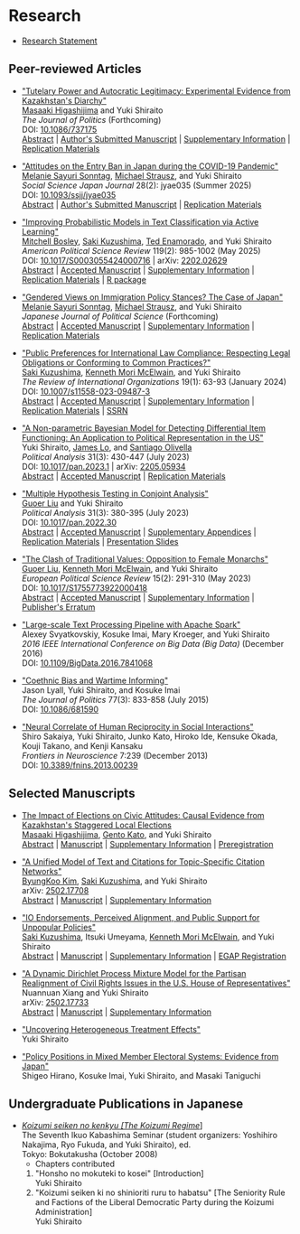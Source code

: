 # Research

- [Research Statement](./files/statement.pdf)

## Peer-reviewed Articles
- ["Tutelary Power and Autocratic Legitimacy: Experimental Evidence from Kazakhstan's Diarchy"](./pages/tutelary.md)  
  [Masaaki Higashijima](https://masaakihigashijima.com/) and Yuki Shiraito  
  _The Journal of Politics_ (Forthcoming)  
  DOI: [10.1086/737175](https://doi.org/10.1086/737175)  
  [Abstract](./pages/tutelary.md) | [Author's Submitted Manuscript](./files/tutelary.pdf) | [Supplementary Information](./files/tutelary_si.pdf) | [Replication Materials](https://doi.org/10.7910/DVN/SSVFMI)

- ["Attitudes on the Entry Ban in Japan during the COVID-19 Pandemic"](./pages/covid19note.md)  
  [Melanie Sayuri Sonntag](https://melaniedominguez.com/), [Michael Strausz](https://www.michaelstrausz.com/), and Yuki Shiraito  
  _Social Science Japan Journal_ 28(2): jyae035 (Summer 2025)  
  DOI: [10.1093/ssjj/jyae035](https://doi.org/10.1093/ssjj/jyae035)  
  [Abstract](./pages/covid19note.md) | [Author's Submitted Manuscript](./files/covid19note.pdf) | [Replication Materials](https://doi.org/10.7910/DVN/IATHHU)

- ["Improving Probabilistic Models in Text Classification via Active Learning"](./pages/activeText.md)  
  [Mitchell Bosley](http://mbosley.github.io/), [Saki Kuzushima](https://sakikuzushima.github.io/), [Ted Enamorado](https://www.tedenamorado.com/), and Yuki Shiraito  
  _American Political Science Review_ 119(2): 985-1002 (May 2025)  
  DOI: [10.1017/S0003055424000716](https://doi.org/10.1017/S0003055424000716) | arXiv: [2202.02629](https://doi.org/10.48550/arXiv.2202.02629)  
  [Abstract](./pages/activeText.md) | [Accepted Manuscript](./files/active.pdf) | [Supplementary Information](./files/active_si.pdf) | [Replication Materials](https://doi.org/10.7910/DVN/7DOXQY) | [R package](https://github.com/activetext/activeText)

- ["Gendered Views on Immigration Policy Stances? The Case of Japan"](./pages/gndrimgr.md)  
  [Melanie Sayuri Sonntag](https://melaniedominguez.com/), [Michael Strausz](https://www.michaelstrausz.com/), and Yuki Shiraito  
  _Japanese Journal of Political Science_ (Forthcoming)  
  [Abstract](./pages/gndrimgr.md) | [Accepted Manuscript](./files/gndrimgr.pdf) | [Supplementary Information](./files/gndrimgr_si.pdf) | [Replication Materials](https://doi.org/10.7910/DVN/LGBONY)

- ["Public Preferences for International Law Compliance: Respecting Legal Obligations or Conforming to Common Practices?"](./pages/intl_survey.md)  
  [Saki Kuzushima](https://sakikuzushima.github.io/), [Kenneth Mori McElwain](https://www.kennethmcelwain.com/), and Yuki Shiraito  
  _The Review of International Organizations_ 19(1): 63-93 (January 2024)  
  DOI: [10.1007/s11558-023-09487-3](https://doi.org/10.1007/s11558-023-09487-3)  
  [Abstract](./pages/intl_survey.md) | [Accepted Manuscript](./files/intl_survey.pdf) | [Supplementary Information](./files/intl_survey_si.pdf) | [Replication Materials](https://doi.org/10.7910/DVN/KTLTPS) | [SSRN](https://papers.ssrn.com/sol3/papers.cfm?abstract_id=3800474)

- ["A Non-parametric Bayesian Model for Detecting Differential Item Functioning: An Application to Political Representation in the US"](./pages/dpirt.md)  
  Yuki Shiraito, [James Lo](https://scholar.google.com/citations?user=4tdvLzIAAAAJ&hl=en), and [Santiago Olivella](https://www.santiagoolivella.info/)  
  _Political Analysis_ 31(3): 430-447 (July 2023)  
  DOI: [10.1017/pan.2023.1](https://doi.org/10.1017/pan.2023.1) | arXiv: [2205.05934](https://doi.org/10.48550/arXiv.2205.05934)  
  [Abstract](./pages/dpirt.md) | [Accepted Manuscript](./files/dpirt.pdf) | [Replication Materials](https://doi.org/10.7910/DVN/BCDALU)

- ["Multiple Hypothesis Testing in Conjoint Analysis"](./pages/multitestcjoint.md)  
  [Guoer Liu](https://www.guoerliu.com/) and Yuki Shiraito  
  _Political Analysis_ 31(3): 380-395 (July 2023)  
  DOI: [10.1017/pan.2022.30](https://doi.org/10.1017/pan.2022.30)  
  [Abstract](./pages/multitestcjoint.md) | [Accepted Manuscript](./files/multitestcjoint.pdf) | [Supplementary Appendices](./files/multitestcjoint_sup.pdf) | [Replication Materials](https://doi.org/10.7910/DVN/HIPDOP)  |  [Presentation Slides](./files/multitestcjoint_slides.pdf)

- ["The Clash of Traditional Values: Opposition to Female Monarchs"](./pages/clash.md)  
  [Guoer Liu](https://www.guoerliu.com/), [Kenneth Mori McElwain](https://www.kennethmcelwain.com/), and Yuki Shiraito  
  _European Political Science Review_ 15(2): 291-310 (May 2023)  
  DOI: [10.1017/S1755773922000418](https://doi.org/10.1017/S1755773922000418)  
  [Abstract](./pages/clash.md) | [Accepted Manuscript](./files/clash.pdf) | [Supplementary Information](./files/clash_si.pdf) | [Publisher's Erratum](https://doi.org/10.1017/S1755773922000480)

- ["Large-scale Text Processing Pipeline with Apache Spark"](https://doi.org/10.1109/BigData.2016.7841068)  
  Alexey Svyatkovskiy, Kosuke Imai, Mary Kroeger, and Yuki Shiraito  
  _2016 IEEE International Conference on Big Data (Big Data)_ (December 2016)  
  DOI: [10.1109/BigData.2016.7841068](https://doi.org/10.1109/BigData.2016.7841068)

- ["Coethnic Bias and Wartime Informing"](https://doi.org/10.1086/681590)  
  Jason Lyall, Yuki Shiraito, and Kosuke Imai  
  _The Journal of Politics_ 77(3): 833-858 (July 2015)  
  DOI: [10.1086/681590](https://doi.org/10.1086/681590)
  
- ["Neural Correlate of Human Reciprocity in Social Interactions"](https://doi.org/10.3389/fnins.2013.00239)  
  Shiro Sakaiya, Yuki Shiraito, Junko Kato, Hiroko Ide, Kensuke Okada, Kouji Takano, and Kenji Kansaku  
  _Frontiers in Neuroscience_ 7:239 (December 2013)  
  DOI: [10.3389/fnins.2013.00239](https://doi.org/10.3389/fnins.2013.00239)  

## Selected Manuscripts
- [The Impact of Elections on Civic Attitudes: Causal Evidence from Kazakhstan's Staggered Local Elections](./pages/akims.md)  
  [Masaaki Higashijima](https://masaakihigashijima.com/), [Gento Kato](https://gentok.github.io/), and Yuki Shiraito  
  [Abstract](./pages/akims.md) | [Manuscript](./files/akims.pdf) | [Supplementary Information](./files/akims_si.pdf) | [Preregistration](https://doi.org/10.17605/OSF.IO/FMZDN)

- ["A Unified Model of Text and Citations for Topic-Specific Citation Networks"](./pages/pctm.md)  
  [ByungKoo Kim](https://www.byungkookim.com/), [Saki Kuzushima](https://sakikuzushima.github.io/), and Yuki Shiraito  
  arXiv: [2502.17708](https://doi.org/10.48550/arXiv.2502.17708)  
  [Abstract](./pages/pctm.md) | [Manuscript](./files/pctm.pdf) | [Supplementary Information](./files/pctm_si.pdf)

- ["IO Endorsements, Perceived Alignment, and Public Support for Unpopular Policies"](./pages/iosupport.md)  
  [Saki Kuzushima](https://sakikuzushima.github.io/), Itsuki Umeyama, [Kenneth Mori McElwain](https://www.kennethmcelwain.com/), and Yuki Shiraito  
  [Abstract](./pages/iosupport.md) | [Manuscript](./files/iosupport.pdf) | [Supplementary Information](./files/iosupport_si.pdf) | [EGAP Registration](https://osf.io/fxuek)

- ["A Dynamic Dirichlet Process Mixture Model for the Partisan Realignment of Civil Rights Issues in the U.S. House of Representatives"](./pages/dphmmix.md)  
  Nuannuan Xiang and Yuki Shiraito  
  arXiv: [2502.17733](https://doi.org/10.48550/arXiv.2502.17733)  
  [Abstract](./pages/dphmmix.md) | [Manuscript](./files/dphmmix.pdf) | [Supplementary Information](./files/dphmmix_si)

- ["Uncovering Heterogeneous Treatment Effects"](./files/jmp.pdf)  
  Yuki Shiraito
  
- ["Policy Positions in Mixed Member Electoral Systems: Evidence from Japan"](https://imai.fas.harvard.edu/research/japan.html)  
  Shigeo Hirano, Kosuke Imai, Yuki Shiraito, and Masaki Taniguchi

## Undergraduate Publications in Japanese

- [_Koizumi seiken no kenkyu \[The Koizumi Regime_\]](http://www.bokutaku.net/books/2008/7.html)  
  The Seventh Ikuo Kabashima Seminar (student organizers: Yoshihiro Nakajima, Ryo Fukuda, and Yuki Shiraito), ed.  
  Tokyo: Bokutakusha (October 2008)  
  - Chapters contributed  
  1. "Honsho no mokuteki to kosei" \[Introduction\]  
     Yuki Shiraito
  2. "Koizumi seiken ki no shinioriti ruru to habatsu" \[The Seniority Rule and Factions of the Liberal Democratic Party during the Koizumi Administration\]  
     Yuki Shiraito
  
  
  
<!--
You can use the [editor on GitHub](https://github.com/shiraito/shiraito.github.io/edit/master/index.md) to maintain and preview the content for your website in Markdown files.

Whenever you commit to this repository, GitHub Pages will run [Jekyll](https://jekyllrb.com/) to rebuild the pages in your site, from the content in your Markdown files.

### Markdown

Markdown is a lightweight and easy-to-use syntax for styling your writing. It includes conventions for

```markdown
Syntax highlighted code block

# Header 1
## Header 2
### Header 3

- Bulleted
- List

1. Numbered
2. List

**Bold** and _Italic_ and `Code` text

[Link](url) and ![Image](src)
```

For more details see [GitHub Flavored Markdown](https://guides.github.com/features/mastering-markdown/).

### Jekyll Themes

Your Pages site will use the layout and styles from the Jekyll theme you have selected in your [repository settings](https://github.com/shiraito/shiraito.github.io/settings). The name of this theme is saved in the Jekyll `_config.yml` configuration file.

### Support or Contact

Having trouble with Pages? Check out our [documentation](https://help.github.com/categories/github-pages-basics/) or [contact support](https://github.com/contact) and we’ll help you sort it out.
-->

